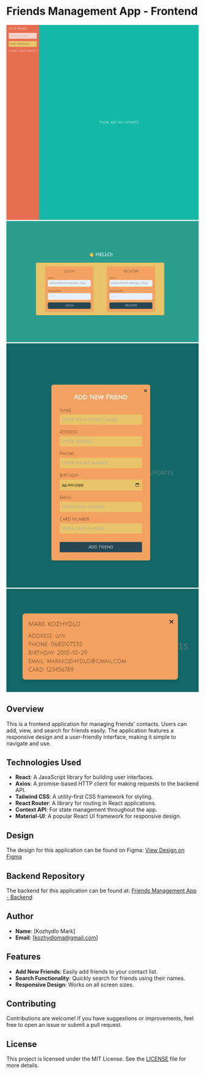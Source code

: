 # Friends Management App - Frontend

![Friends Management App Screenshot 1](ReadmeIMG/home.png)
![Friends Management App Screenshot 2](ReadmeIMG/login.png)
![Friends Management App Screenshot 3](ReadmeIMG/addFriends.png)
![Friends Management App Screenshot 4](ReadmeIMG/modal.png)


## Overview

This is a frontend application for managing friends' contacts. Users can add, view, and search for friends easily. The application features a responsive design and a user-friendly interface, making it simple to navigate and use.

## Technologies Used

- **React**: A JavaScript library for building user interfaces.
- **Axios**: A promise-based HTTP client for making requests to the backend API.
- **Tailwind CSS**: A utility-first CSS framework for styling.
- **React Router**: A library for routing in React applications.
- **Context API**: For state management throughout the app.
- **Material-UI**: A popular React UI framework for responsive design.


## Design

The design for this application can be found on Figma: [View Design on Figma](https://www.figma.com/design/sLCtXKTOX8pflWCbavxUcV/friends-%2F-contact-website?node-id=1-13&t=xsXMCJ7riqsfMx09-1)

## Backend Repository

The backend for this application can be found at: [Friends Management App - Backend](https://github.com/kozhydlomark/friends-website-backend.git)


## Author

- **Name**: [Kozhydlo Mark]
- **Email**: [kozhydloma@gmail.com]

## Features

- **Add New Friends**: Easily add friends to your contact list.
- **Search Functionality**: Quickly search for friends using their names.
- **Responsive Design**: Works on all screen sizes.

## Contributing

Contributions are welcome! If you have suggestions or improvements, feel free to open an issue or submit a pull request.

## License

This project is licensed under the MIT License. See the [LICENSE](LICENSE) file for more details.

